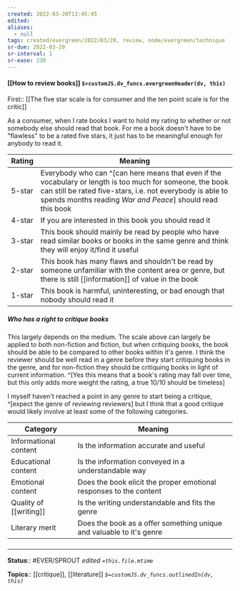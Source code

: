 ```yaml
---
created: 2022-03-20T13:45:45 
edited: 
aliases:
  - null
tags: created/evergreen/2022/03/20, review, node/evergreen/technique
sr-due: 2022-03-20
sr-interval: 1
sr-ease: 230
---
```


#### [[How to review books]] `$=customJS.dv_funcs.evergreenHeader(dv, this)`

First:: [[The five star scale is for consumer and the ten point scale is for the critic]]

As a consumer, when I rate books I want to hold my rating to whether or not somebody else should read that book. 
For me a book doesn't have to be "flawless" to be a rated five stars, it just has to be meaningful enough for anybody to read it.

| Rating | Meaning                                                                                                                                                                                                                              |
| ------ | ------------------------------------------------------------------------------------------------------------------------------------------------------------------------------------------------------------------------------------ |
| 5-star | Everybody who can ^[can here means that even if the vocabulary or length is too much for someone, the book can still be rated five-stars, i.e. not everybody is able to spends months reading *War and Peace*] should read this book |
| 4-star | If you are interested in this book you should read it                                                                                                                                                                                |
| 3-star | This book should mainly be read by people who have read similar books or books in the same genre and think they will enjoy it/find it useful                                                                                         |
| 2-star | This book has many flaws and shouldn't be read by someone unfamiliar with the content area or genre, but there is still [[information]] of value in the book                                                                             |
| 1-star | This book is harmful, uninteresting, or bad enough that nobody should read it                                                                                                                                                        |

##### Who has a right to critique books
This largely depends on the medium. The scale above can largely be applied to both non-fiction and fiction, but when critiquing books, the book should be able to be compared to other books within it's genre. I think the reviewer should be well read in a genre before they start critiquing books in the genre, and for non-fiction they should be critiquing books in light of current information. 
^[Yes this means that a book's rating may fall over time, but this only adds more weight the rating, a true 10/10 should be timeless]

I myself haven't reached a point in any genre to start being a critique, ^[expect the genre of reviewing reviewers] but I think that a good critique would likely involve at least some of the following categories.

| Category              | Meaning                                                              |
| --------------------- | -------------------------------------------------------------------- |
| Informational content | Is the information accurate and useful                               |
| Educational content   | Is the information conveyed in a understandable way                  |
| Emotional content     | Does the book elicit the proper emotional responses to the content   |
| Quality of [[writing]]    | Is the writing understandable and fits the genre                     |
| Literary merit        | Does the book as a offer something unique and valuable to it's genre |

### <hr class="footnote"/>

**Status**:: #EVER/SPROUT
*edited `=this.file.mtime`*

**Topics**:: [[critique]], [[literature]]
*`$=customJS.dv_funcs.outlinedIn(dv, this)`*
